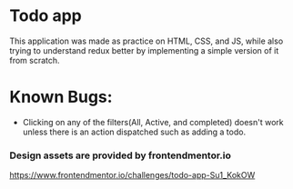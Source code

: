 # Todo app

This application was made as practice on HTML, CSS, and JS, while also trying to understand redux better by implementing a simple version of it from scratch.

# Known Bugs:

- Clicking on any of the filters(All, Active, and completed) doesn't work unless there is an action dispatched such as adding a todo.

### Design assets are provided by frontendmentor.io

https://www.frontendmentor.io/challenges/todo-app-Su1_KokOW
